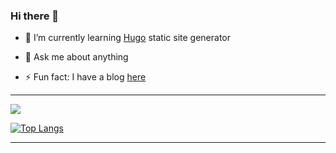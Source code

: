 ### Hi there 👋

<!-- - 🔭 I’m currently working ... -->
- 🌱 I’m currently learning [Hugo](https://gohugo.io/) static site generator
<!-- - 👯 I’m looking to collaborate on ... -->
<!-- - 🤔 I’m looking for help with ... -->
- 💬 Ask me about anything
<!-- - 📫 How to reach me: ... -->
- ⚡ Fun fact: I have a blog [here](https://1stdimension.github.io/)

---

[![](https://github-readme-stats.vercel.app/api?username=1stDimension&count_private=true&show_icons=true&theme=dark)](https://github.com/anuraghazra/github-readme-stats)

[![Top Langs](https://github-readme-stats.vercel.app/api/top-langs/?username=1stDimension&count_private=true&show_icons=true&theme=dark&layout=compact&hide=ruby)](https://github.com/anuraghazra/github-readme-stats)

---
<!-- BLOG-POST-LIST:START -->
<!-- BLOG-POST-LIST:END -->

<!--
**1stDimension/1stDimension** is a ✨ _special_ ✨ repository because its `README.md` (this file) appears on your GitHub profile.

Here are some ideas to get you started:

- 🔭 I’m currently working on ...
- 🌱 I’m currently learning ...
- 👯 I’m looking to collaborate on ...
- 🤔 I’m looking for help with ...
- 💬 Ask me about ...
- 📫 How to reach me: ...
- 😄 Pronouns: ...
- ⚡ Fun fact: ...
-->
